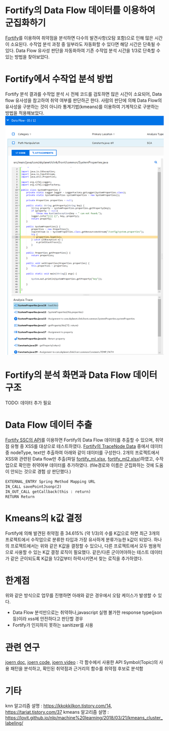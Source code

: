 Fortify의 Data Flow 데이터를 이용하여 군집화하기
========
[Fortify](https://www.microfocus.com/en-us/solutions/application-security)를 이용하여 취약점을 분석하면 다수의 발견사항(오탐 포함)으로 인해 많은 시간이 소요된다. 수작업 분석 과정 중 일부라도 자동화할 수 있다면 해당 시간은 단축될 수 있다. Data Flow 유사성 판단을 자동화하여 기존 수작업 분석 시간을 1/3로 단축할 수 있는 방법을 찾아보았다.
# Fortify에서 수작업 분석 방법
Fortify 분석 결과를 수작업 분석 시 전체 코드를 검토하면 많은 시간이 소요되어, Data flow 유사성을 참고하여 취약 여부를 판단하곤 한다.
사람의 판단에 의해 Data Flow의 유사성을 구분하는 것이 아니라 통계기법(kmeans)를 이용하여 기계적으로 구분하는 방법을 적용해보았다.
![Fortify SSC 분석 화면](./img/fortify_ssc.png)
# Fortify의 분석 화면과 Data Flow 데이터 구조
TODO: 데이터 추가 필요

# Data Flow 데이터 추출
[Fortify SSC의 API](https://github.com/fortify/ssc-restapi-client)를 이용하면 Fortify의 Data Flow 데이터를 추출할 수 있으며, 취약점 유형 중 XSS를 대상으로 테스트하였다.
[Fortify의 TraceNode Data](https://github.com/fortify/ssc-restapi-client/blob/master/docs/TraceNodeDto.md) 중에서  데이터 중 nodeType, text만 추출하여 아래와 같이 데이터를 구성한다. 2개의 프로젝트에서 XSS와 관련된 Data flow만 추출(파일 [fortify_ml.xlsx](./data/fortify_ml.xlsx), [fortify_ml2.xlsx](./data/fortify_ml2.xlsx))하였고, 수작업으로 확인한 취약여부 데이터를 추가하였다. (file경로와 이름은 군집화하는 것에 도움이 안되는 것으로 경험 상 판단했다.)
```text
EXTERNAL_ENTRY Spring Method Mapping URL 
IN_CALL savePointJsonp(2)
IN_OUT_CALL getCallback(this : return)
RETURN Return
```
# Kmeans의 k값 결정
Fortify에 의해 발견된 취약점 중 34.615% (약 1/3)의 수를 K값으로 하면 최근 3개의 프로젝트에서 수작업으로 분류한 타입과 가장 유사하게 분류가능한 k값이 되었다. 하나의 프로젝트에서는 위와 같은 K값을 결정할 수 있으나, 다른 프로젝트에서 모두 범용적으로 사용할 수 있는 K값 결정 로직이 필요했다.
같은/다른 군이어야하는 테스트 데이터가 같은 군이되도록 K값을 1/2값부터 하락시키면서 찾는 로직을 추가하였다.
# 한계점
위와 같은 방식으로 업무를 진행하면 아래와 같은 경우에서 오탐 케이스가 발생할 수 있다.
- Data Flow 분석만으로는 취약하나,javascript 실행 불가한 response type(json 등)이라 xss에 안전하다고 판단할 경우
- Fortify가 인지하지 못하는 sanitizer를 사용
# 관련 연구
[joern doc](https://fabs.codeminers.org/papers/2011-woot.pdf), [joern code](https://github.com/octopus-platform/joern-tools/blob/master/tools/ml/joern-knn), [joern video](https://www.youtube.com/watch?v=Uy2FrUmO-2E) : 각 함수에서 사용한 API Symbol(Topic)의 사용 패턴을 분석하고, 확인된 취약점과 근거리의 함수를 취약점 후보로 분석함
# 기타
knn 알고리즘 설명 : https://kkokkilkon.tistory.com/14,  https://tariat.tistory.com/37
kmeans 알고리즘 설명 : https://lovit.github.io/nlp/machine%20learning/2018/03/21/kmeans_cluster_labeling/